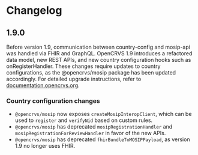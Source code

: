 # Changelog

## 1.9.0

Before version 1.9, communication between country-config and mosip-api was handled via FHIR and GraphQL. OpenCRVS 1.9 introduces a refactored data model, new REST APIs, and new country configuration hooks such as onRegisterHandler. These changes require updates to country configurations, as the @opencrvs/mosip package has been updated accordingly. For detailed upgrade instructions, refer to [documentation.opencrvs.org](https://documentation.opencrvs.org).

### Country configuration changes

- `@opencrvs/mosip` now exposes `createMosipInteropClient`, which can be used to `register` and `verifyNid` based on custom rules.
- `@opencrvs/mosip` has deprecated `mosipRegistrationHandler` and `mosipRegistrationForReviewHandler` in favor of the new APIs.
- `@opencrvs/mosip` has deprecated `fhirBundleToMOSIPPayload`, as version 1.9 no longer uses FHIR.
